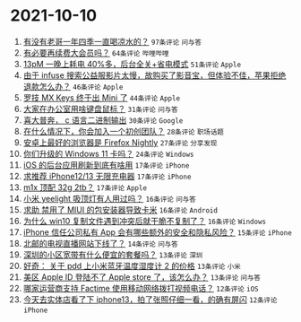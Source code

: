 # 2021-10-10

1. [有没有老哥一年四季一直喝凉水的？](https://www.v2ex.com/t/806853) `97条评论` `问与答`
1. [有必要再续费大会员吗？](https://www.v2ex.com/t/806822) `64条评论` `哔哩哔哩`
1. [13pM 一晚上耗电 40%多，后台全关+省电模式](https://www.v2ex.com/t/806801) `51条评论` `Apple`
1. [由于 infuse 搜索公益服影片太慢，故购买了影音宝，但体验不佳，苹果拒绝退款怎么办？](https://www.v2ex.com/t/806819) `46条评论` `Apple`
1. [罗技 MX Keys 终于出 Mini 了](https://www.v2ex.com/t/806799) `44条评论` `Apple`
1. [大家在办公室用啥键盘鼠标？](https://www.v2ex.com/t/806808) `31条评论` `问与答`
1. [喜大普奔， c 语言二进制输出](https://www.v2ex.com/t/806816) `30条评论` `Google`
1. [在什么情况下，你会加入一个初创团队？](https://www.v2ex.com/t/806815) `28条评论` `职场话题`
1. [安卓上最好的浏览器是 Firefox Nightly](https://www.v2ex.com/t/806872) `27条评论` `分享发现`
1. [你们升级的 Windows 11 卡吗？](https://www.v2ex.com/t/806890) `24条评论` `Windows`
1. [iOS 的后台应用刷新到底有啥用](https://www.v2ex.com/t/806896) `17条评论` `iPhone`
1. [求推荐 iPhone12/13 无限充电器](https://www.v2ex.com/t/806889) `17条评论` `iPhone`
1. [m1x 顶配 32g 2tb？](https://www.v2ex.com/t/806858) `17条评论` `Apple`
1. [小米 yeelight 吸顶灯有人用过吗？](https://www.v2ex.com/t/806887) `16条评论` `问与答`
1. [求助 禁用了 MIUI 的包安装器导致卡米](https://www.v2ex.com/t/806881) `16条评论` `Android`
1. [为什么 win10 复制文件遇到冲突后就干脆不复制了？](https://www.v2ex.com/t/806871) `16条评论` `Windows`
1. [iPhone 信任公司私有 App 会有哪些额外的安全和隐私风险？](https://www.v2ex.com/t/806820) `15条评论` `iPhone`
1. [北邮的电视直播网站下线了？](https://www.v2ex.com/t/806814) `14条评论` `问与答`
1. [深圳的小区宽带有什么便宜的套餐吗？](https://www.v2ex.com/t/806884) `13条评论` `深圳`
1. [好奇： 关于 pdd 上小米蓝牙温度湿度计 2 的价格](https://www.v2ex.com/t/806832) `13条评论` `小米`
1. [美区 Apple ID 登陆不了 Apple store 了，该怎么办？](https://www.v2ex.com/t/806798) `13条评论` `问与答`
1. [哪家运营商支持 Factime 使用移动网络拨打视频电话？](https://www.v2ex.com/t/806880) `12条评论` `iOS`
1. [今天去实体店看了下 iphone13，拍了张照仔细一看，的确有屏闪](https://www.v2ex.com/t/806846) `12条评论` `iPhone`
